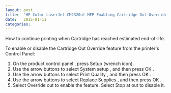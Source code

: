 ```yaml
---
layout: post
title:  "HP Color LaserJet CM2320nf MFP Enabling Cartridge Out Override Feature"
date:   2015-01-11
categories: 
---
```


How to continue printing when Cartridge has reached estimated end-of-life.

To enable or disable the Cartridge Out Override feature from the printer's Control Panel:

1. On the product control panel , press Setup (wrench icon).
2. Use the arrow buttons to select System setup , and then press OK .
3. Use the arrow buttons to select Print Quality , and then press OK .
4. Use the arrow buttons to select Replace Supplies , and then press OK .
5. Select Override out to enable the feature. Select Stop at out to disable it.

